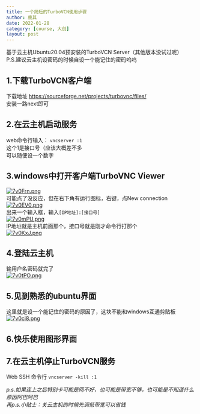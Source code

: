 ```yaml
---
title: 一个简短的TurboVCN使用步骤
author: 鹿其
date: 2022-01-28
category: [course, 大创]
layout: post
---
```

基于云主机Ubuntu20.04预安装的TurboVCN Server（其他版本没试过呢）  
P.S.建议云主机设密码的时候自设一个能记住的密码呜呜  
## 1.下载TurboVCN客户端  
下载地址 https://sourceforge.net/projects/turbovnc/files/  
安装一路next即可  

## 2.在云主机启动服务  
web命令行输入：  `vncserver :1`  
这个1是接口号（应该大概差不多  
可以随便设一个数字  
## 3.windows中打开客户端TurboVNC Viewer  
[![7v0Frn.png](https://s4.ax1x.com/2022/01/28/7v0Frn.png)](https://imgtu.com/i/7v0Frn)  
可能点了没反应，但在右下角有运行图标，右键，点New connection  
[![7v0EV0.png](https://s4.ax1x.com/2022/01/28/7v0EV0.png)](https://imgtu.com/i/7v0EV0)  
出来一个输入框，输入`[IP地址]:[接口号]`  
[![7v0mPU.png](https://s4.ax1x.com/2022/01/28/7v0mPU.png)](https://imgtu.com/i/7v0mPU)  
IP地址就是主机前面那个，接口号就是刚才命令行打那个  
[![7v0KxJ.png](https://s4.ax1x.com/2022/01/28/7v0KxJ.png)](https://imgtu.com/i/7v0KxJ)  

## 4.登陆云主机  
输用户名密码就完了  
[![7v0tPO.png](https://s4.ax1x.com/2022/01/28/7v0tPO.png)](https://imgtu.com/i/7v0tPO)  

## 5.见到熟悉的ubuntu界面  
这里就是设一个能记住的密码的原因了，这块不能和windows互通剪贴板  
[![7v0ci8.png](https://s4.ax1x.com/2022/01/28/7v0ci8.png)](https://imgtu.com/i/7v0ci8)  

## 6.快乐使用图形界面  

## 7.在云主机停止TurboVCN服务
Web SSH 命令行 `vncserver -kill :1`  
  
  
  *p.s.如果连上之后特别卡可能是网不好，也可能是带宽不够，也可能是不知道什么原因阿巴阿巴*  
  *再p.s.小贴士：关云主机的时候先调低带宽可以省钱*